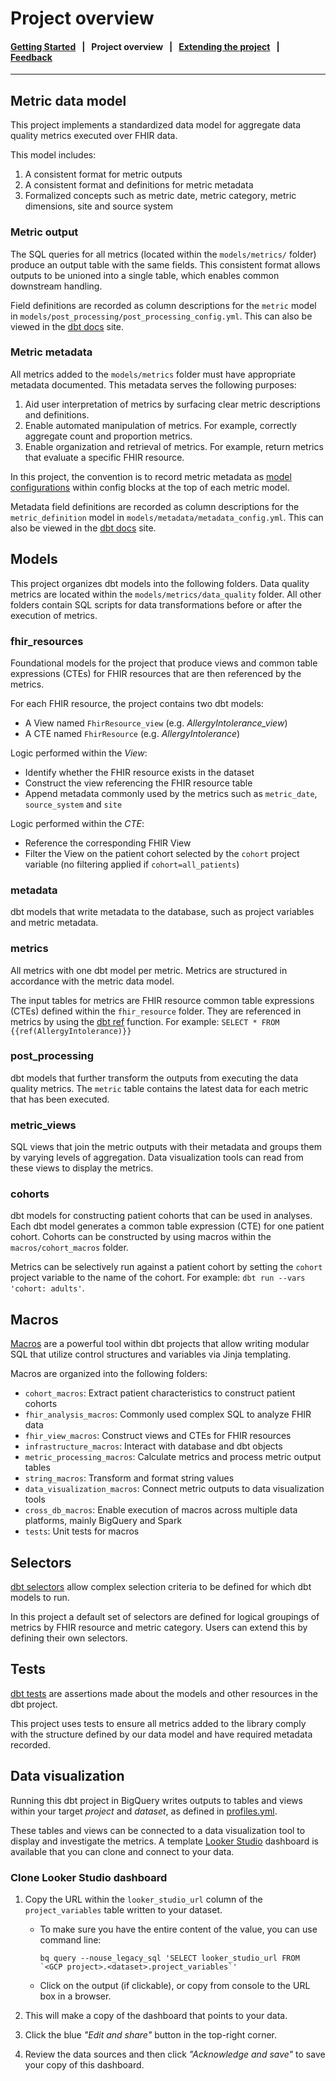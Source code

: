 # Project overview

#### [Getting Started](../README.md) &nbsp; | &nbsp; **Project overview** &nbsp; | &nbsp; [Extending the project](extending_the_project.md) &nbsp; | &nbsp; [Feedback](http://www.google.com/url?sa=D&q=https://docs.google.com/forms/d/e/1FAIpQLScU0WXCXA7xOX7kGr6QSW9BNMZwHswf5zq10MfRnnZJYQ6L8g/viewform)

--------------------------------------------------------------------------------

## Metric data model

This project implements a standardized data model for aggregate data quality
metrics executed over FHIR data.

This model includes:

1.  A consistent format for metric outputs
1.  A consistent format and definitions for metric metadata
1.  Formalized concepts such as metric date, metric category, metric dimensions,
    site and source system

### Metric output

The SQL queries for all metrics (located within the `models/metrics/` folder)
produce an output table with the same fields. This consistent format allows
outputs to be unioned into a single table, which enables common downstream
handling.

Field definitions are recorded as column descriptions for the `metric` model in
`models/post_processing/post_processing_config.yml`. This can also be viewed in
the
[dbt docs](http://www.google.com/url?sa=D&q=https://docs.getdbt.com/reference/commands/cmd-docs)
site.

### Metric metadata

All metrics added to the `models/metrics` folder must have appropriate metadata
documented. This metadata serves the following purposes:

1.  Aid user interpretation of metrics by surfacing clear metric descriptions
    and definitions.
1.  Enable automated manipulation of metrics. For example, correctly aggregate
    count and proportion metrics.
1.  Enable organization and retrieval of metrics. For example, return metrics
    that evaluate a specific FHIR resource.

In this project, the convention is to record metric metadata as
[model configurations](http://www.google.com/url?sa=D&q=https://docs.getdbt.com/reference/model-configs)
within config blocks at the top of each metric model.

Metadata field definitions are recorded as column descriptions for the
`metric_definition` model in `models/metadata/metadata_config.yml`. This can
also be viewed in the
[dbt docs](http://www.google.com/url?sa=D&q=https://docs.getdbt.com/reference/commands/cmd-docs)
site.

## Models

This project organizes dbt models into the following folders. Data quality
metrics are located within the `models/metrics/data_quality` folder. All other
folders contain SQL scripts for data transformations before or after the
execution of metrics.

### fhir_resources

Foundational models for the project that produce views and common table
expressions (CTEs) for FHIR resources that are then referenced by the metrics.

For each FHIR resource, the project contains two dbt models:

-   A View named `FhirResource_view` (e.g. *AllergyIntolerance_view*)
-   A CTE named `FhirResource` (e.g. *AllergyIntolerance*)

Logic performed within the *View*:

-   Identify whether the FHIR resource exists in the dataset
-   Construct the view referencing the FHIR resource table
-   Append metadata commonly used by the metrics such as `metric_date`,
    `source_system` and `site`

Logic performed within the *CTE*:

-   Reference the corresponding FHIR View
-   Filter the View on the patient cohort selected by the `cohort` project
    variable (no filtering applied if `cohort=all_patients`)

### metadata

dbt models that write metadata to the database, such as project variables and
metric metadata.

### metrics

All metrics with one dbt model per metric. Metrics are structured in accordance
with the metric data model.

The input tables for metrics are FHIR resource common table expressions (CTEs)
defined within the `fhir_resource` folder. They are referenced in metrics by
using the
[dbt ref](http://www.google.com/url?sa=D&q=https://docs.getdbt.com/reference/dbt-jinja-functions/ref)
function. For example: `SELECT * FROM {{ref(AllergyIntolerance)}}`

### post_processing

dbt models that further transform the outputs from executing the data quality
metrics. The `metric` table contains the latest data for each metric that has
been executed.

### metric_views

SQL views that join the metric outputs with their metadata and groups them by
varying levels of aggregation. Data visualization tools can read from these
views to display the metrics.

### cohorts

dbt models for constructing patient cohorts that can be used in analyses. Each
dbt model generates a common table expression (CTE) for one patient cohort.
Cohorts can be constructed by using macros within the `macros/cohort_macros`
folder.

Metrics can be selectively run against a patient cohort by setting the `cohort`
project variable to the name of the cohort. For example: `dbt run --vars
'cohort: adults'`.

## Macros

[Macros](http://www.google.com/url?sa=D&q=https://docs.getdbt.com/docs/building-a-dbt-project/jinja-macros)
are a powerful tool within dbt projects that allow writing modular SQL that
utilize control structures and variables via Jinja templating.

Macros are organized into the following folders:

-   `cohort_macros`: Extract patient characteristics to construct patient
    cohorts
-   `fhir_analysis_macros`: Commonly used complex SQL to analyze FHIR data
-   `fhir_view_macros`: Construct views and CTEs for FHIR resources
-   `infrastructure_macros`: Interact with database and dbt objects
-   `metric_processing_macros`: Calculate metrics and process metric output
    tables
-   `string_macros`: Transform and format string values
-   `data_visualization_macros`: Connect metric outputs to data visualization
    tools
-   `cross_db_macros`: Enable execution of macros across multiple data
    platforms, mainly BigQuery and Spark
-   `tests`: Unit tests for macros

## Selectors

[dbt selectors](http://www.google.com/url?sa=D&q=https://docs.getdbt.com/reference/node-selection/yaml-selectors)
allow complex selection criteria to be defined for which dbt models to run.

In this project a default set of selectors are defined for logical groupings of
metrics by FHIR resource and metric category. Users can extend this by defining
their own selectors.

## Tests

[dbt tests](http://www.google.com/url?sa=D&q=https://docs.getdbt.com/docs/building-a-dbt-project/tests)
are assertions made about the models and other resources in the dbt project.

This project uses tests to ensure all metrics added to the library comply with
the structure defined by our data model and have required metadata recorded.

## Data visualization

Running this dbt project in BigQuery writes outputs to tables and views within
your target *project* and *dataset*, as defined in
[profiles.yml](http://www.google.com/url?sa=D&q=https://docs.getdbt.com/reference/profiles.yml).

These tables and views can be connected to a data visualization tool to display
and investigate the metrics. A template
[Looker Studio](https://cloud.google.com/looker-studio) dashboard is available
that you can clone and connect to your data.

### Clone Looker Studio dashboard

1.  Copy the URL within the `looker_studio_url` column of the
    `project_variables` table written to your dataset.

    *   To make sure you have the entire content of the value, you can use
        command line:

        ```shell
        bq query --nouse_legacy_sql 'SELECT looker_studio_url FROM `<GCP project>.<dataset>.project_variables`'
        ```

    *   Click on the output (if clickable), or copy from console to the URL box
        in a browser.

1.  This will make a copy of the dashboard that points to your data.

1.  Click the blue *"Edit and share"* button in the top-right corner.

1.  Review the data sources and then click *"Acknowledge and save"* to save your
    copy of this dashboard.
